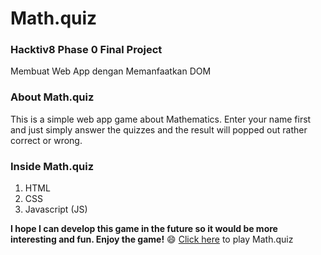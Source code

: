 # Math.quiz
### Hacktiv8 Phase 0 Final Project
Membuat Web App dengan Memanfaatkan DOM

### About Math.quiz
This is a simple web app game about Mathematics. Enter your name first and just simply answer the quizzes and the result will popped out rather correct or wrong.

### Inside Math.quiz
1. HTML
2. CSS
3. Javascript (JS)

**I hope I can develop this game in the future so it would be more interesting and fun. Enjoy the game!** :smile:
[Click here](https://nataschalamsu.github.io/Math.quiz/.) to play Math.quiz
